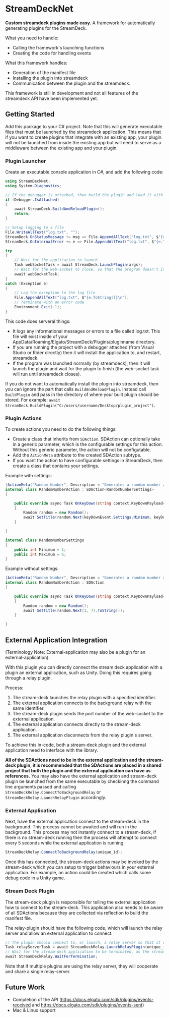 # StreamDeckNet

**Custom streamdeck plugins made easy.**
A framework for automatically generating plugins for the StreamDeck.

What you need to handle:
- Calling the framework's launching functions
- Creating the code for handling events

What this framework handles:
- Generation of the manifest file
- Installing the plugin into streamdeck
- Communication between the plugin and the streamdeck.

This framework is still in development and not all features of the streamdeck API have been implemented yet.

## Getting Started

Add this package to your C# project.
Note that this will generate executable files that must be launched by the streamdeck application. This means that if you want to create plugins that integrate with an existing app, your plugin will not be launched from inside the existing app but will need to serve as a middleware between the existing app and your plugin.

### Plugin Launcher

Create an executable console application in C#, and add the following code:
```cs
using StreamDeckNet;
using System.Diagnostics;

// If the debugger is attached, then build the plugin and load it with streamdeck instead.
if (Debugger.IsAttached)
{
	await StreamDeck.BuildAndReloadPlugin();
	return;
}

// Setup logging to a file
File.WriteAllText("log.txt", "");
StreamDeck.OnStatusMessage += msg => File.AppendAllText("log.txt", $"{msg}\n");
StreamDeck.OnInternalError += e => File.AppendAllText("log.txt", $"{e.ToString()}\n");

try
{
	// Wait for the application to launch
	Task webSocketTask = await StreamDeck.LaunchPlugin(args);
	// Wait for the web-socket to close, so that the program doesn't instantly terminate itself.
	await webSocketTask;
}
catch (Exception e)
{
	// Log the exception to the log file
	File.AppendAllText("log.txt", $"{e.ToString()}\n");
	// Terminate with an error code
	Environment.Exit(-1);
}
```

This code does serveral things:
- It logs any informational messages or errors to a file called log.txt. This file will exist inside of your AppData/Roaming/Elgato/StreamDeck/Plugins/pluginname directory.
- If you are running the project with a debugger attached (from Visual Studio or Rider directly) then it will install the application to, and restart, streamdeck.
- If the program was launched normally (by streamdeck), then it will launch the plugin and wait for the plugin to finish (the web-socket task will run until streamdeck closes).

If you do not want to automatically install the plugin into streamdeck, then you can ignore the part that calls `BuildAndReloadPlugin`. Instead call `BuildPlugin` and pass in the directory of where your built plugin should be stored. For example: `await StreamDeck.BuildPlugin("C:/users/username/Desktop/plugin_project")`.

### Plugin Actions

To create actions you need to do the following things:
- Create a class that inherits from `SDAction`. SDAction can optionally take in a generic parameter, which is the configurable settings for this action. Without this generic parameter, the action will not be configutable.
- Add the `ActionMeta` attribute to the created SDAction subtype.
- If you want the action to have configurable settings in StreamDeck, then create a class that contains your settings.

Example with settings:
```cs
[ActionMeta("Random Number", Description = "Generates a random number and sets the title of the button to the number.")]
internal class RandomNumberAction : SDAction<RandomNumberSettings>
{

	public override async Task OnKeyDown(string context,KeyDownPayload<RandomNumberSettings> keyDownEvent)
	{
		Random random = new Random();
		await SetTitle(random.Next(keyDownEvent.Settings.Minimum, keyDownEvent.Settings.Maximum + 1).ToString());
	}

}

internal class RandomNumberSettings
{
	public int Minimum = 1;
	public int Maximum = 6;
}
```

Example without settings:
```cs
[ActionMeta("Random Number", Description = "Generates a random number and sets the title of the button to the number.")]
internal class RandomNumberAction : SDAction
{

	public override async Task OnKeyDown(string context,KeyDownPayload<NoSettings> keyDownEvent)
	{
		Random random = new Random();
		await SetTitle(random.Next(1, 7).ToString());
	}

}
```

## External Application Integration

(Terminology Note: External-application may also be a plugin for an external-application).

With this plugin you can directly connect the stream deck application with a plugin an external application, such as Unity.
Doing this requires going through a relay plugin.

Process:
1. The stream-deck launches the relay plugin with a specified identifier.
2. The external application connects to the background relay with the same identifier.
3. The stream-deck plugin sends the port number of the web-socket to the external application.
4. The external application connects directly to the stream-deck application.
5. The external application disconnects from the relay plugin's server.

To achieve this in-code, both a stream-deck plugin and the external application need to interface with the library.

**All of the SDActions need to be in the external application and the stream-deck plugin, it is recommended that the SDActions are placed in a shared project that both the plugin and the external application can have as references.**
You may also have the external application and stream-deck plugin be launched from the same executable by checkinng the command line arguments passed and calling `StreamDeckRelay.ConnectToBackgroundRelay` or `StreamDeckRelay.LaunchRelayPlugin` accordingly.

### External Application

Next, have the external application connect to the stream-deck in the background.
This process cannot be awaited and will run in the background.
This process may not instantly connect to a stream-deck, if there is no stream-deck running then the process will attempt to connect every 5 seconds while the external application is running.

```cs
StreamDeckRelay.ConnectToBackgroundRelay(unique_id);
```

Once this has connected, the stream-deck actions may be invoked by the stream-deck which you can setup to trigger behaviours in your external application.
For example, an action could be created which calls some debug code in a Unity game.

### Stream Deck Plugin

The stream-deck plugin is responsible for telling the external application how to connect to the stream-deck. This application also needs to be aware of all SDActions because they are collected via reflection to build the manifest file.

The relay-plugin should have the following code, which will launch the relay server and allow an external application to connect.

```cs
// The plugin should connect to, or launch, a relay server so that it can communicate with the external application.
Task relayServerTask = await StreamDeckRelay.LaunchRelayPlugin(unique_id, args);
// Wait for the stream-deck application to be terminated, as the stream-deck application will automatically restart any plugins that terminate.
await StreamDeckRelay.WaitForTermination;
```

Note that if multiple plugins are using the relay server, they will cooperate and share a single relay-server.

## Future Work

- Completion of the API (https://docs.elgato.com/sdk/plugins/events-received and https://docs.elgato.com/sdk/plugins/events-sent)
- Mac & Linux support

